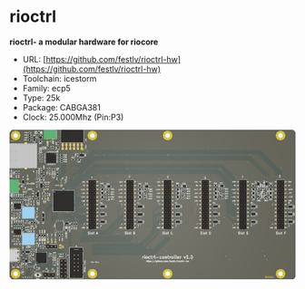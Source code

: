 # rioctrl
**rioctrl- a modular hardware for riocore**

* URL: [https://github.com/festlv/rioctrl-hw](https://github.com/festlv/rioctrl-hw)
* Toolchain: icestorm
* Family: ecp5
* Type: 25k
* Package: CABGA381
* Clock: 25.000Mhz (Pin:P3)

![board.png](board.png)

